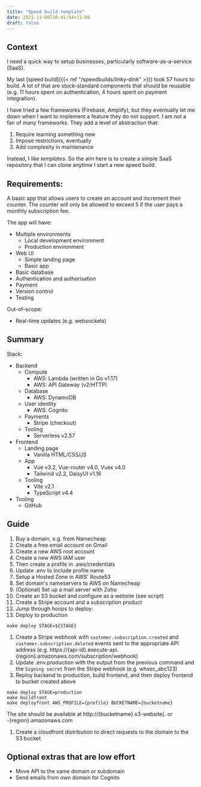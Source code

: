 ```yaml
---
title: "Speed build template"
date: 2021-11-08T10:41:54+11:00
draft: false
---
```


## Context
I need a quick way to setup businesses, particularly software-as-a-service (SaaS).

My last [speed build]({{< ref "/speedbuilds/linky-dink" >}}) took 57 hours to build. A lot of that are stock-standard components that should be reusable (e.g. 11 hours spent on authentication, 4 hours spent on payment integration).

I have tried a few frameworks (Firebase, Amplify), but they eventually let me down when I want to implement a feature they do not support.
I am not a fan of many frameworks. They add a level of abstraction that:
1. Require learning something new
1. Impose restrictions, eventually
1. Add complexity in maintenance

Instead, I like _templates_. So the aim here is to create a simple SaaS repository that I can clone anytime I start a new speed build.

## Requirements:
A basic app that allows users to create an account and increment their counter.
The counter will only be allowed to exceed 5 if the user pays a monthly subscription fee.

The app will have:
- Multiple environments
  - Local development environment
  - Production environment
- Web UI
  - Simple landing page
  - Basic app
- Basic database
- Authentication and authorisation
- Payment
- Version control
- Testing

Out-of-scope:
- Real-time updates (e.g. websockets)

## Summary
Stack:
- Backend
  - Compute
    - AWS: Lambda (written in Go v1.17)
    - AWS: API Gateway (v2/HTTP)
  - Database
    - AWS: DynamoDB
  - User identity
    - AWS: Cognito
  - Payments
    - Stripe (checkout)
  - Tooling
    - Serverless v2.57
- Frontend
  - Landing page
    - Vanilla HTML/CSS/JS
  - App
    - Vue v3.2, Vue-router v4.0, Vuex v4.0
    - Tailwind v2.2, DaisyUI v1.16
  - Tooling
    - Vite v2.1
    - TypeScript v4.4
- Tooling
  - GitHub

## Guide
1. Buy a domain, e.g. from Namecheap
1. Create a free email account on Gmail
1. Create a new AWS root account
1. Create a new AWS IAM user
  1. Then create a profile in .aws/credentials
  1. Update .env to include profile name
1. Setup a Hosted Zone in AWS' Route53 
1. Set domain's nameservers to AWS on Namecheap
1. (Optional) Set up a mail server with Zoho
1. Create an S3 bucket and configure as a website (see script)
1. Create a Stripe account and a subscription product
1. Jump through hoops to deploy:
  1. Deploy to production
```
make deploy STAGE=${STAGE}
```
  1. Create a Stripe webhook with `customer.subscription.created` and `customer.subscription.deleted` events sent to the appropriate API address (e.g. https://{api-id}.execute-api.{region}.amazonaws.com/subscription/webhook)
  1. Update .env.production with the output from the previous command and the `Signing secret` from the Stripe webhook (e.g. whsec\_abc123)
  1. Reploy backend to production, build frontend, and then deploy frontend to bucket created above
```
make deploy STAGE=production
make buildfront
make deployfront AWS_PROFILE={profile} BUCKETNAME={bucketname}
```
The site should be available at http://{bucketname}.s3-website{. or -}region}.amazonaws.com
1. Create a cloudfront distribution to direct requests to the domain to the S3 bucket

## Optional extras that are low effort
- Move API to the same domain or subdomain
- Send emails from own domain for Cognito
